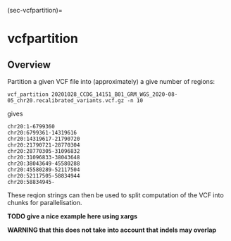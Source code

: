 (sec-vcfpartition)=
# vcfpartition

## Overview

Partition a given VCF file into (approximately) a give number of regions:

```
vcf_partition 20201028_CCDG_14151_B01_GRM_WGS_2020-08-05_chr20.recalibrated_variants.vcf.gz -n 10
```
gives
```
chr20:1-6799360
chr20:6799361-14319616
chr20:14319617-21790720
chr20:21790721-28770304
chr20:28770305-31096832
chr20:31096833-38043648
chr20:38043649-45580288
chr20:45580289-52117504
chr20:52117505-58834944
chr20:58834945-
```

These reqion strings can then be used to split computation of the VCF
into chunks for parallelisation.

**TODO give a nice example here using xargs**

**WARNING that this does not take into account that indels may overlap**
